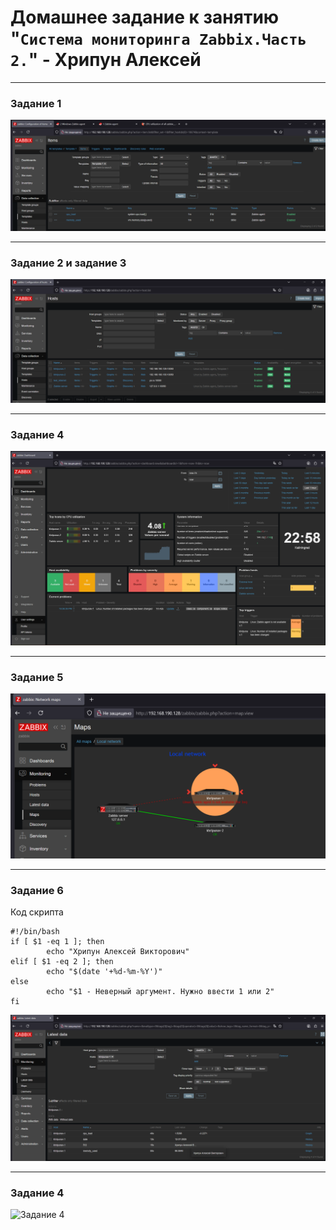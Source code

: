 # Домашнее задание к занятию "`Система мониторинга Zabbix.Часть 2.`" - Хрипун Алексей

---

### Задание 1

![Задание 1](img/task1.png)


---

### Задание 2 и задание 3


![Задание 2 и 3](img/task2-3.png)


---

### Задание 4


![Задание 4](img/task4.png)

---

### Задание 5


![Задание 5](img/task5.png)

---

### Задание 6

Код скрипта
```
#!/bin/bash
if [ $1 -eq 1 ]; then
        echo "Хрипун Алексей Викторович"
elif [ $1 -eq 2 ]; then
        echo "$(date '+%d-%m-%Y')"
else
        echo "$1 - Неверный аргумент. Нужно ввести 1 или 2"
fi
```

![Задание 6](img/task6.png)

---

### Задание 4


![Задание 4](img/ta.png)


